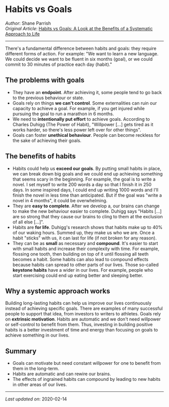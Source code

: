 # Habits vs Goals

*Author*: Shane Parrish  
*Original Article*: [Habits vs Goals: A Look at the Benefits of a Systematic Approach to Life](https://fs.blog/2017/06/habits-vs-goals/)

---

There's a fundamental difference between habits and goals: they require different forms of action. For example: "We want to learn a new language. We could decide we want to be fluent in six months (goal), or we could commit to 30 minutes of practice each day (habit)."

## The problems with goals

* They have an **endpoint**. After achieving it, some people tend to go back to the previous behaviour or state.
* Goals rely on things **we can't control**. Some externalities can ruin our capacity to achieve a goal. For example, if you get injured while pursuing the goal to run a marathon in 6 months.
* We need to **intentionally put effort** to achieve goals. According to Charles Duhigg (The Power of Habit), "Willpower [...] gets tired as it works harder, so there's less power left over for other things".
* Goals can foster **unethical behaviour**. People can become reckless for the sake of achieving their goals.

## The benefits of habits

* Habits could help us **exceed our goals**. By putting small habits in place, we can break down big goals and we could end up achieving something that seems scary in the beginning. For example, the goal is to write a novel. I set myself to write 200 words a day so that I finish it in 250 days. In some inspired days, I could end up writing 1000 words and I'll finish the novel in less time than anticipated. But if the goal was "write a novel in 4 months", it could be overwhelming.
* They are **easy to complete**. After we develop a, our brains can change to make the new behaviour easier to complete. Duhigg says "Habits [...] are so strong that they cause our brains to cling to them at the exclusion of all else [...]".
* Habits are **for life**. Duhigg's research shows that habits make up to 40% of our waking hours. Summed up, they make us who we are. Once a habit "sticks" with us, it can last for life (if not broken for any reason).
* They can be as **small** as necessary and **compound**. It's easier to start with small habits and increase their complexity with time. For example, flossing one tooth, then building on top of it until flossing all teeth becomes a habit. Some habits can also lead to compound effects because habits can spread to other parts of our lives. Those so-called **keystone habits** have a wider in our lives. For example, people who start exercising could end up eating better and sleeping better.

## Why a systemic approach works

Building long-lasting habits can help us improve our lives continuously instead of achieving specific goals. There are examples of many successful people to support that idea, from investors to writers to athletes. Goals rely on **extrinsic motivation**. Habits are automatic and we don't need willpower or self-control to benefit from them. Thus, investing in building positive habits is a better investment of time and energy than focusing on goals to achieve something in our lives.

## Summary

* Goals can motivate but need constant willpower for one to benefit from them in the long-term.
* Habits are automatic and can rewire our brains.
* The effects of ingrained habits can compound by leading to new habits in other areas of our lives.

---

*Last updated on*: 2020-02-14
